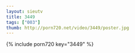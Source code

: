 ```yaml
--- 
layout: sieutv
title: 3449
tags: ["003"]
thumb: http://porn720.net/video/3449/poster.jpg
---
```

{% include porn720 key="3449" %} 
